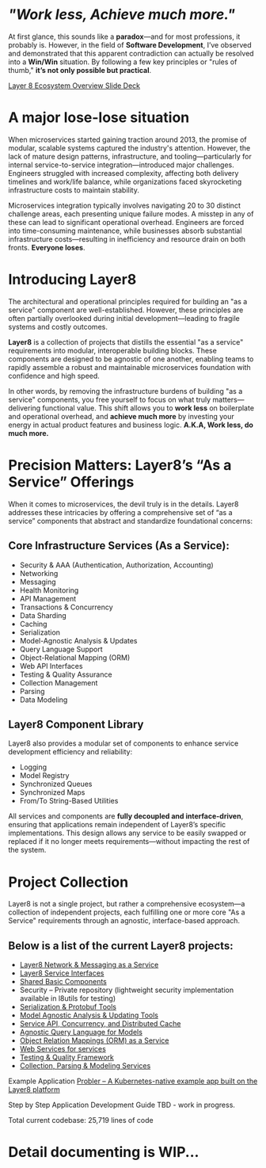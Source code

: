 # ***"Work less, Achieve much more."***
At first glance, this sounds like a **paradox**—and for most professions,
it probably is. However, in the field of **Software Development**, 
I’ve observed and demonstrated that this apparent contradiction can actually 
be resolved into a **Win/Win** situation. By following a few key principles or "rules of thumb," **it’s not 
only possible but practical**. 

[Layer 8 Ecosystem Overview Slide Deck](https://docs.google.com/presentation/d/e/2PACX-1vR7UtPNXRou5uORi-wxZgEYDdVDddT9QCwLH7hrFwnDWJVCx3iCjo6SalAt_jKokB9i_W7mPNU2ntBM/pub?start=false&loop=false&delayms=3000)
# A major lose-lose situation
When microservices started gaining traction around 2013, the promise of modular, scalable 
systems captured the industry's attention. However, the lack of mature design patterns, 
infrastructure, and tooling—particularly for internal service-to-service integration—introduced 
major challenges. Engineers struggled with increased complexity, affecting both delivery 
timelines and work/life balance, while organizations faced skyrocketing infrastructure 
costs to maintain stability.

Microservices integration typically involves navigating 20 to 30 distinct challenge areas, 
each presenting unique failure modes. A misstep in any of these can lead to significant 
operational overhead. Engineers are forced into time-consuming maintenance, while businesses 
absorb substantial infrastructure costs—resulting in inefficiency and resource drain on both 
fronts. **Everyone loses**.

# Introducing Layer8
The architectural and operational principles required for building an "as a service" component 
are well-established. However, these principles are often partially overlooked during initial 
development—leading to fragile systems and costly outcomes.

**Layer8** is a collection of projects that distills the essential "as a service" requirements 
into modular, interoperable building blocks. These components are designed to be agnostic of 
one another, enabling teams to rapidly assemble a robust and maintainable microservices 
foundation with confidence and high speed. 

In other words, by removing the infrastructure burdens of building "as a service" components, 
you free yourself to focus on what truly matters—delivering functional value. This shift 
allows you to **work less** on boilerplate and operational overhead, and **achieve much more** 
by investing your energy in actual product features and business logic. 
**A.K.A, Work less, do much more.**

# Precision Matters: Layer8’s “As a Service” Offerings
When it comes to microservices, the devil truly is in the details. Layer8 addresses these 
intricacies by offering a comprehensive set of “as a service” components that abstract and 
standardize foundational concerns:

## Core Infrastructure Services (As a Service):

- Security & AAA (Authentication, Authorization, Accounting)
- Networking
- Messaging
- Health Monitoring
- API Management
- Transactions & Concurrency
- Data Sharding
- Caching
- Serialization
- Model-Agnostic Analysis & Updates
- Query Language Support
- Object-Relational Mapping (ORM)
- Web API Interfaces
- Testing & Quality Assurance
- Collection Management
- Parsing
- Data Modeling

## Layer8 Component Library
Layer8 also provides a modular set of components to enhance service development efficiency 
and reliability:

- Logging
- Model Registry
- Synchronized Queues
- Synchronized Maps
- From/To String-Based Utilities

All services and components are **fully decoupled and interface-driven**, ensuring that 
applications remain independent of Layer8’s specific implementations. 
This design allows any service to be easily swapped or replaced if it no longer 
meets requirements—without impacting the rest of the system.

# Project Collection
Layer8 is not a single project, but rather a comprehensive ecosystem—a collection of 
independent projects, each fulfilling one or more core "As a Service" requirements through 
an agnostic, interface-based approach.

## Below is a list of the current Layer8 projects:

- [Layer8 Network & Messaging as a Service](https://github.com/saichler/layer8)
- [Layer8 Service Interfaces](https://github.com/saichler/l8types)
- [Shared Basic Components](https://github.com/saichler/l8utils)
- Security – Private repository (lightweight security implementation available in l8utils for testing)
- [Serialization & Protobuf Tools](https://github.com/saichler/l8srlz)
- [Model Agnostic Analysis & Updating Tools](https://github.com/saichler/reflect)
- [Service API, Concurrency, and Distributed Cache](https://github.com/saichler/l8services)
- [Agnostic Query Language for Models](https://github.com/saichler/gsql) 
- [Object Relation Mappings (ORM) as a Service](https://github.com/saichler/l8orm)
- [Web Services for services](https://github.com/saichler/l8web)
- [Testing & Quality Framework](https://github.com/saichler/l8test)
- [Collection, Parsing & Modeling Services](https://github.com/saichler/collect)

Example Application
[Probler – A Kubernetes-native example app built on the Layer8 platform](https://github.com/saichler/probler)

Step by Step Application Development Guide
TBD - work in progress.

Total current codebase: 25,719 lines of code

# Detail documenting is WIP...
